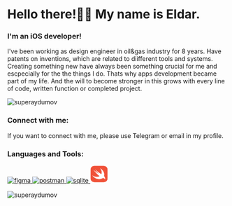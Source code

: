 <h1 align="left">Hello there!👋🏻 My name is Eldar.</h1>
<h3 align="left">I'm an iOS developer!</h3>
I've been working as design engineer in oil&gas industry for 8 years. Have patents on inventions, which are related to diifferent tools and systems.
Creating something new have always been something crucial for me and escpecially for the the things I do. Thats why apps development became part of my life. And the will to become stronger in this grows with every line of code, written function or completed project.

<p align="left"> <img src="https://komarev.com/ghpvc/?username=superaydumov&label=Profile%20views&color=0e75b6&style=flat" alt="superaydumov" /> </p>

<h3 align="left">Connect with me:</h3>
If you want to connect with me, please use Telegram or email in my profile.
<p align="left">
</p>

<h3 align="left">Languages and Tools:</h3>
<p align="left"> <a href="https://www.figma.com/" target="_blank" rel="noreferrer"> <img src="https://www.vectorlogo.zone/logos/figma/figma-icon.svg" alt="figma" width="40" height="40"/> </a> <a href="https://postman.com" target="_blank" rel="noreferrer"> <img src="https://www.vectorlogo.zone/logos/getpostman/getpostman-icon.svg" alt="postman" width="40" height="40"/> </a> <a href="https://www.sqlite.org/" target="_blank" rel="noreferrer"> <img src="https://www.vectorlogo.zone/logos/sqlite/sqlite-icon.svg" alt="sqlite" width="40" height="40"/> </a> <a href="https://developer.apple.com/swift/" target="_blank" rel="noreferrer"> <img src="https://raw.githubusercontent.com/devicons/devicon/master/icons/swift/swift-original.svg" alt="swift" width="40" height="40"/> </a> </p>

<p><img align="center" src="https://github-readme-stats.vercel.app/api/top-langs?username=superaydumov&show_icons=true&locale=en&layout=compact" alt="superaydumov" /></p>
